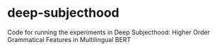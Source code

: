 # deep-subjecthood
Code for running the experiments in Deep Subjecthood: Higher Order Grammatical Features in Multilingual BERT
